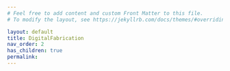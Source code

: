 ```yaml
---
# Feel free to add content and custom Front Matter to this file.
# To modify the layout, see https://jekyllrb.com/docs/themes/#overriding-theme-defaults

layout: default
title: DigitalFabrication
nav_order: 2
has_children: true
permalink:
---
```


